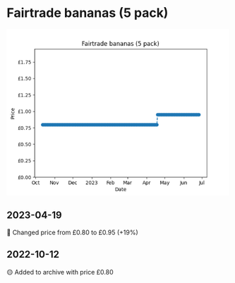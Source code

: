 # Fairtrade bananas (5 pack)
![](charts/product-44855011.png)
## 2023-04-19
🔴 Changed price from £0.80 to £0.95 (+19%)
## 2022-10-12
🟡 Added to archive with price £0.80